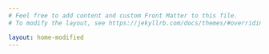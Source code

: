 ```yaml
---
# Feel free to add content and custom Front Matter to this file.
# To modify the layout, see https://jekyllrb.com/docs/themes/#overriding-theme-defaults

layout: home-modified
---
```

